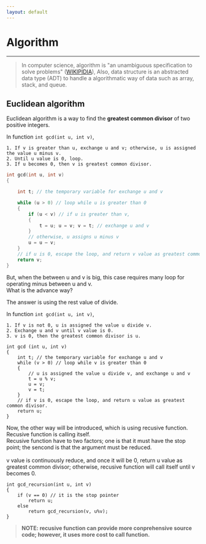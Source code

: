 ```yaml
---
layout: default
---
```

# Algorithm
---

> In computer science, algorithm is "an unambiguous specification to solve problems" ([WIKIPIDIA](https://en.wikipedia.org/wiki/Algorithm)), 
Also, data structure is an abstracted data type (ADT) to handle a algorithmatic way of data such as array, stack, and queue.<br />

## Euclidean algorithm ##
Euclidean algorithm is a way to find the **greatest common divisor** of two positive integers.

In function `int gcd(int u, int v)`, 

```
1. If v is greater than u, exchange u and v; otherwise, u is assigned the value u minus v. 
2. Until u value is 0, loop. 
3. If u becomes 0, then v is greatest common divisor.
```

```cpp
int gcd(int u, int v) 
{

    int t; // the temporary variable for exchange u and v

    while (u > 0) // loop while u is greater than 0 
    { 
        if (u < v) // if u is greater than v,   
        { 
            t = u; u = v; v = t; // exchange u and v
        }
        // otherwise, u assigns u minus v 
        u = u – v;
    }
    // if u is 0, escape the loop, and return v value as greatest common divisor.  
    return v;
}
```
But, when the between u and v is big, this case requires many loop for operating minus between u and v.<br /> 
What is the advance way? <br />

The answer is using the rest value of divide.<br />

In function `int gcd(int u, int v)`, 

```
1. If v is not 0, u is assigned the value u divide v.
2. Exchange u and v until v value is 0. 
3. v is 0, then the greatest common divisor is u.
```

```
int gcd (int u, int v) 
{
    int t; // the temporary variable for exchange u and v
    while (v > 0) // loop while v is greater than 0  
    { 
        // u is assigned the value u divide v, and exchange u and v
        t = u % v;
        u = v;
        v = t;
    }
    // if v is 0, escape the loop, and return u value as greatest common divisor.    
    return u;
}
```

Now, the other way will be introduced, which is using recusive function.<br />
Recusive function is calling itself.<br />
Recusive function have to two factors; one is that it must have the stop point; the sencond is that the argument must be reduced.<br />    
v value is continuously reduce, and once it will be 0, return u value as greatest common divisor; otherwise, recusive function will call itself until v becomes 0.<br /> 

```
int gcd_recursion(int u, int v) 
{
    if (v == 0) // it is the stop pointer 
        return u;
    else
        return gcd_recursion(v, u%v);
}
```

>**NOTE: recusive function can provide more conprehensive source code; however, it uses more cost to call function.**  



